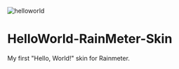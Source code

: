![helloworld](https://user-images.githubusercontent.com/52587785/84580719-760e1700-ada7-11ea-8190-2b134a9e75cb.png)

# HelloWorld-RainMeter-Skin
My first "Hello, World!" skin for Rainmeter.
